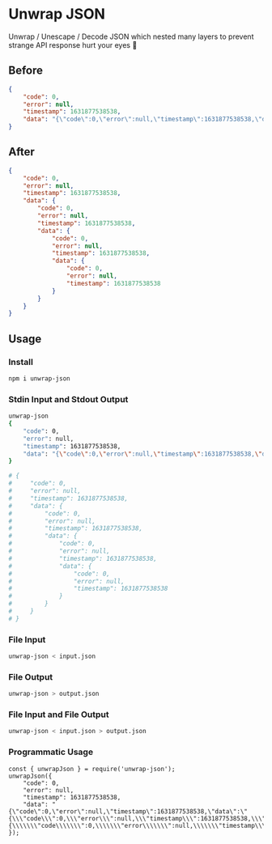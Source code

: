 # Unwrap JSON

Unwrap / Unescape / Decode JSON which nested many layers to prevent strange API response hurt your eyes :eyes:

## Before

```json
{
    "code": 0,
    "error": null,
    "timestamp": 1631877538538,
    "data": "{\"code\":0,\"error\":null,\"timestamp\":1631877538538,\"data\":\"{\\\"code\\\":0,\\\"error\\\":null,\\\"timestamp\\\":1631877538538,\\\"data\\\":\\\"{\\\\\\\"code\\\\\\\":0,\\\\\\\"error\\\\\\\":null,\\\\\\\"timestamp\\\\\\\":1631877538538}\\\"}\"}"
}
```

## After

```json
{
    "code": 0,
    "error": null,
    "timestamp": 1631877538538,
    "data": {
        "code": 0,
        "error": null,
        "timestamp": 1631877538538,
        "data": {
            "code": 0,
            "error": null,
            "timestamp": 1631877538538,
            "data": {
                "code": 0,
                "error": null,
                "timestamp": 1631877538538
            }
        }
    }
}
```

## Usage

### Install

```bash
npm i unwrap-json
```

### Stdin Input and Stdout Output

```bash
unwrap-json
{
    "code": 0,
    "error": null,
    "timestamp": 1631877538538,
    "data": "{\"code\":0,\"error\":null,\"timestamp\":1631877538538,\"data\":\"{\\\"code\\\":0,\\\"error\\\":null,\\\"timestamp\\\":1631877538538,\\\"data\\\":\\\"{\\\\\\\"code\\\\\\\":0,\\\\\\\"error\\\\\\\":null,\\\\\\\"timestamp\\\\\\\":1631877538538}\\\"}\"}"
}

# {
#     "code": 0,
#     "error": null,
#     "timestamp": 1631877538538,
#     "data": {
#         "code": 0,
#         "error": null,
#         "timestamp": 1631877538538,
#         "data": {
#             "code": 0,
#             "error": null,
#             "timestamp": 1631877538538,
#             "data": {
#                 "code": 0,
#                 "error": null,
#                 "timestamp": 1631877538538
#             }
#         }
#     }
# }
```


### File Input

```bash
unwrap-json < input.json
```

### File Output

```bash
unwrap-json > output.json
```

### File Input and File Output

```bash
unwrap-json < input.json > output.json
```

### Programmatic Usage

```
const { unwrapJson } = require('unwrap-json');
unwrapJson({
    "code": 0,
    "error": null,
    "timestamp": 1631877538538,
    "data": "{\"code\":0,\"error\":null,\"timestamp\":1631877538538,\"data\":\"{\\\"code\\\":0,\\\"error\\\":null,\\\"timestamp\\\":1631877538538,\\\"data\\\":\\\"{\\\\\\\"code\\\\\\\":0,\\\\\\\"error\\\\\\\":null,\\\\\\\"timestamp\\\\\\\":1631877538538}\\\"}\"}"
});
```